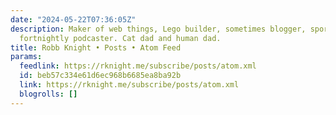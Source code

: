 ```yaml
---
date: "2024-05-22T07:36:05Z"
description: Maker of web things, Lego builder, sometimes blogger, sporadic pizzaiolo,
  fortnightly podcaster. Cat dad and human dad.
title: Robb Knight • Posts • Atom Feed
params:
  feedlink: https://rknight.me/subscribe/posts/atom.xml
  id: beb57c334e61d6ec968b6685ea8ba92b
  link: https://rknight.me/subscribe/posts/atom.xml
  blogrolls: []
---
```

